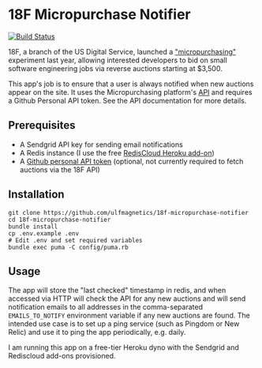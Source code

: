 # 18F Micropurchase Notifier

[![Build Status](https://semaphoreci.com/api/v1/ulfmagnetics/18f-micropurchase-notifier/branches/master/badge.svg)](https://semaphoreci.com/ulfmagnetics/18f-micropurchase-notifier)

18F, a branch of the US Digital Service, launched a
["micropurchasing"](https://18f.gsa.gov/2015/10/13/open-source-micropurchasing/)
experiment last year, allowing interested developers to bid on small software
engineering jobs via reverse auctions starting at $3,500.

This app's job is to ensure that a user is always notified when new auctions
appear on the site. It uses the Micropurchasing platform's
[API](https://micropurchase.18f.gov/api) and requires a Github Personal API
token. See the API documentation for more details.

## Prerequisites

- A Sendgrid API key for sending email notifications
- A Redis instance (I use the free [RedisCloud Heroku add-on](https://elements.heroku.com/addons/rediscloud))
- A [Github personal API token](https://github.com/blog/1509-personal-api-tokens) (optional, not currently required to fetch auctions via the 18F API)

## Installation

```
git clone https://github.com/ulfmagnetics/18f-micropurchase-notifier
cd 18f-micropurchase-notifier
bundle install
cp .env.example .env
# Edit .env and set required variables
bundle exec puma -C config/puma.rb
```

## Usage

The app will store the "last checked" timestamp in redis, and when accessed via
HTTP will check the API for any new auctions and will send notification emails
to all addresses in the comma-separated `EMAILS_TO_NOTIFY` environment variable
if any new auctions are found. The intended use case is to set up a ping
service (such as Pingdom or New Relic) and use it to ping the app periodically,
e.g. daily.

I am running this app on a free-tier Heroku dyno with the Sendgrid and
Rediscloud add-ons provisioned.


